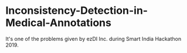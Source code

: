 # Inconsistency-Detection-in-Medical-Annotations
It's one of the problems given by ezDI Inc. during Smart India Hackathon 2019.
